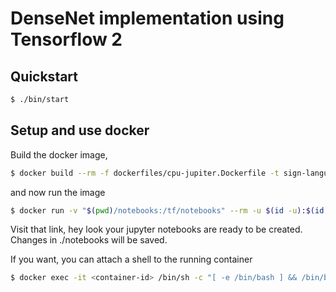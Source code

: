 # DenseNet implementation using Tensorflow 2

## Quickstart

```sh
$ ./bin/start
```

## Setup and use docker

Build the docker image,

```sh
$ docker build --rm -f dockerfiles/cpu-jupiter.Dockerfile -t sign-language-recognition:latest .
```

and now run the image

```sh
$ docker run -v "$(pwd)/notebooks:/tf/notebooks" --rm -u $(id -u):$(id -g) -p 6006:6006 -p 8888:8888 sign-language-recognition:latest
```

Visit that link, hey look your jupyter notebooks are ready to be created.
Changes in ./notebooks will be saved.

If you want, you can attach a shell to the running container

```sh
$ docker exec -it <container-id> /bin/sh -c "[ -e /bin/bash ] && /bin/bash || /bin/sh"
```
